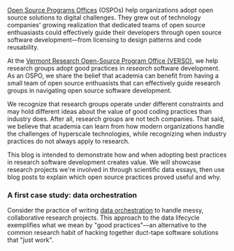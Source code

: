 
[Open Source Programs Offices](https://en.wikipedia.org/wiki/Open_Source_Program_Office) (OSPOs) help organizations adopt open source solutions to digital challenges. They grew out of technology companies' growing realization that dedicated teams of open source enthuasiasts could effectively guide their developers through open source software development—from licensing to design patterns and code reusability. 

At the [Vermont Research Open-Source Program Office (VERSO)](https://verso.w3.uvm.edu/), we help research groups adopt good practices in *research* software development. As an OSPO, we share the belief that academia can benefit from having a small team of open source enthuasists that can effectively guide research groups in navigating open source software development. 

We recognize that research groups operate under different constraints and may hold different ideas about the value of good coding practices than industry does. After all, research groups are not tech companies. That said, we believe that academia can learn from how modern organizations handle the challenges of hyperscale technologies, while recognizing when industry practices do not always apply to research. 

This blog is intended to demonstrate how and when adopting best practices in research software development creates value. We will showcase research projects we're involved in through scientific data essays, then use blog posts to explain which open source practices proved useful and why. 

### A first case study: data orchestration

Consider the practice of writing [data orchestration](https://github.com/dagster-io/dagster) to handle messy, collaborative research projects. This approach to the data lifecycle exemplifies what we mean by "good practices"—an alternative to the common research habit of hacking together duct-tape software solutions that "just work".


<!-- Have you ever heard of [targets](https://github.com/ropensci/targets/), [principled data processing](https://github.com/samzhang111/pdp), [tango](https://github.com/allenai/tango), or [dagster](https://github.com/dagster-io/dagster)? -->


